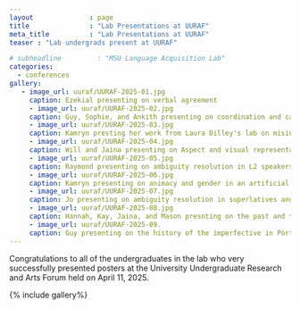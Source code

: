 ```yaml
---
layout              : page
title               : "Lab Presentations at UURAF"
meta_title          : "Lab Presentations at UURAF"
teaser : "Lab undergrads present at UURAF"

# subheadline         : "MSU Language Acquisition Lab"
categories: 
  - conferences
gallery:
   - image_url: uuraf/UURAF-2025-01.jpg
     caption: Ezekial presenting on verbal agreement
	 - image_url: uuraf/UURAF-2025-02.jpg
     caption: Guy, Sophie, and Ankith presenting on coordination and causality
	 - image_url: uuraf/UURAF-2025-03.jpg
     caption: Kamryn presting her work from Laura Dilley's lab on misinformation
	 - image_url: uuraf/UURAF-2025-04.jpg
     caption: Will and Jaina presenting on Aspect and visual representation
	 - image_url: uuraf/UURAF-2025-05.jpg
     caption: Raymond presenting on ambiguity resolution in L2 speakers
	 - image_url: uuraf/UURAF-2025-06.jpg
     caption: Kamryn presenting on animacy and gender in an artificial language study
	 - image_url: uuraf/UURAF-2025-07.jpg
     caption: Jo presenting on ambiguity resolution in superlatives and comparatives
	 - image_url: uuraf/UURAF-2025-08.jpg
     caption: Hannah, Kay, Jaina, and Mason presnting on the past and the present perfect
	 - image_url: uuraf/UURAF-2025-09.
     caption: Guy presenting on the history of the imperfective in Portuguese
---
```

Congratulations to all of the undergraduates in the lab who very successfully presented posters at the University Undergraduate Research and Arts Forum held on April 11, 2025.

{% include gallery%}